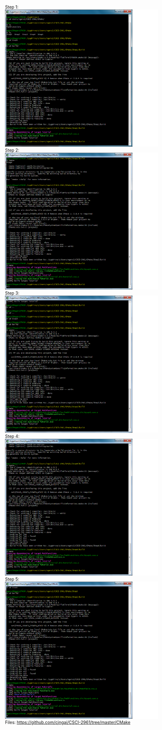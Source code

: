 Step 1: <img src="/CMake/First.png" alt="First">
Step 2: <img src="/CMake/Second.png" alt="Second">
Step 3: <img src="/CMake/Third.png" alt="Third">
Step 4: <img src="/CMake/Fourth.png" alt="Fourth">
Step 5: <img src="/CMake/Fifth.png" alt="Fifth">
Files: https://github.com/cjngai/CSCI-2961/tree/master/CMake
